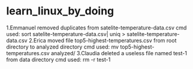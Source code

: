 # learn_linux_by_doing
1.Emmanuel removed duplicates from satelite-temperature-data.csv
cmd used: sort satelite-temperature-data.csv| uniq > satelite-temperature-data.csv
2.Erica moved file top5-highest-temperatures.csv from root directory to analyzed directory
cmd used: mv top5-highest-temperatures.csv analyzed/
3.Claudia deleted a useless file named test-1 from data directory
cmd used: rm -r test-1
